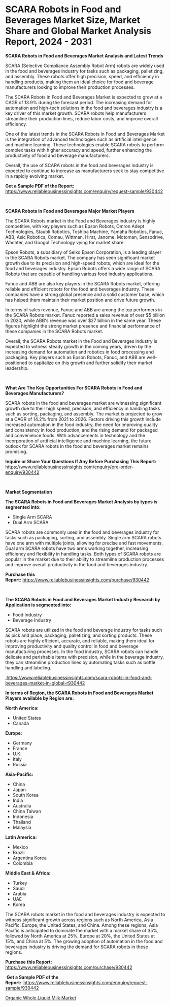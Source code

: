 <p><h1>SCARA Robots in Food and Beverages Market Size, Market Share and Global Market Analysis Report, 2024 - 2031</h1></p><p><strong>SCARA Robots in Food and Beverages Market Analysis and Latest Trends</strong></p>
<p><p>SCARA (Selective Compliance Assembly Robot Arm) robots are widely used in the food and beverages industry for tasks such as packaging, palletizing, and assembly. These robots offer high precision, speed, and efficiency in handling products, making them an ideal choice for food and beverage manufacturers looking to improve their production processes.</p><p>The SCARA Robots in Food and Beverages Market is expected to grow at a CAGR of 13.9% during the forecast period. The increasing demand for automation and high-tech solutions in the food and beverages industry is a key driver of this market growth. SCARA robots help manufacturers streamline their production lines, reduce labor costs, and improve overall efficiency.</p><p>One of the latest trends in the SCARA Robots in Food and Beverages Market is the integration of advanced technologies such as artificial intelligence and machine learning. These technologies enable SCARA robots to perform complex tasks with higher accuracy and speed, further enhancing the productivity of food and beverage manufacturers.</p><p>Overall, the use of SCARA robots in the food and beverages industry is expected to continue to increase as manufacturers seek to stay competitive in a rapidly evolving market.</p></p>
<p><strong>Get a Sample PDF of the Report:&nbsp;</strong> <a href="https://www.reliablebusinessinsights.com/enquiry/request-sample/930442">https://www.reliablebusinessinsights.com/enquiry/request-sample/930442</a></p>
<p>&nbsp;</p>
<p><strong>SCARA Robots in Food and Beverages Major Market Players</strong></p>
<p><p>The SCARA Robots market in the Food and Beverages industry is highly competitive, with key players such as Epson Robots, Omron Adept Technologies, Staubli Robotics, Toshiba Machine, Yamaha Robotics, Fanuc, ABB, Asic Robotics, Comau, Wittman, Hirat, Janome, Motoman, Sensodrive, Wachter, and Googol Technology vying for market share.</p><p>Epson Robots, a subsidiary of Seiko Epson Corporation, is a leading player in the SCARA Robots market. The company has seen significant market growth due to its precision and high-speed robots, which are ideal for the food and beverages industry. Epson Robots offers a wide range of SCARA Robots that are capable of handling various food industry applications.</p><p>Fanuc and ABB are also key players in the SCARA Robots market, offering reliable and efficient robots for the food and beverages industry. These companies have a strong global presence and a solid customer base, which has helped them maintain their market position and drive future growth.</p><p>In terms of sales revenue, Fanuc and ABB are among the top performers in the SCARA Robots market. Fanuc reported a sales revenue of over $5 billion in 2020, while ABB's revenue was over $27 billion in the same year. These figures highlight the strong market presence and financial performance of these companies in the SCARA Robots market.</p><p>Overall, the SCARA Robots market in the Food and Beverages industry is expected to witness steady growth in the coming years, driven by the increasing demand for automation and robotics in food processing and packaging. Key players such as Epson Robots, Fanuc, and ABB are well-positioned to capitalize on this growth and further solidify their market leadership.</p></p>
<p>&nbsp;</p>
<p><strong>What Are The Key Opportunities For SCARA Robots in Food and Beverages Manufacturers?</strong></p>
<p><p>SCARA robots in the food and beverages market are witnessing significant growth due to their high speed, precision, and efficiency in handling tasks such as sorting, packaging, and assembly. The market is projected to grow at a CAGR of 14.2% from 2021 to 2026. Factors driving this growth include increased automation in the food industry, the need for improving quality and consistency in food production, and the rising demand for packaged and convenience foods. With advancements in technology and the incorporation of artificial intelligence and machine learning, the future outlook for SCARA robots in the food and beverages market remains promising.</p></p>
<p><strong>Inquire or Share Your Questions If Any Before Purchasing This Report:</strong> <a href="https://www.reliablebusinessinsights.com/enquiry/pre-order-enquiry/930442">https://www.reliablebusinessinsights.com/enquiry/pre-order-enquiry/930442</a></p>
<p>&nbsp;</p>
<p><strong>Market Segmentation</strong></p>
<p><strong>The SCARA Robots in Food and Beverages Market Analysis by types is segmented into:</strong></p>
<p><ul><li>Single Arm SCARA</li><li>Dual Arm SCARA</li></ul></p>
<p><p>SCARA robots are commonly used in the food and beverages industry for tasks such as packaging, sorting, and assembly. Single arm SCARA robots have one arm with multiple joints, allowing for precise and fast movements. Dual arm SCARA robots have two arms working together, increasing efficiency and flexibility in handling tasks. Both types of SCARA robots are popular in the market due to their ability to streamline production processes and improve overall productivity in the food and beverages industry.</p></p>
<p><strong>Purchase this Report:&nbsp;</strong><a href="https://www.reliablebusinessinsights.com/purchase/930442">https://www.reliablebusinessinsights.com/purchase/930442</a></p>
<p>&nbsp;</p>
<p><strong>The SCARA Robots in Food and Beverages Market Industry Research by Application is segmented into:</strong></p>
<p><ul><li>Food Industry</li><li>Beverage Industry</li></ul></p>
<p><p>SCARA robots are utilized in the food and beverage industry for tasks such as pick and place, packaging, palletizing, and sorting products. These robots are highly efficient, accurate, and reliable, making them ideal for improving productivity and quality control in food and beverage manufacturing processes. In the food industry, SCARA robots can handle delicate and perishable items with precision, while in the beverage industry, they can streamline production lines by automating tasks such as bottle handling and labeling.</p></p>
<p><a href="https://www.reliablebusinessinsights.com/scara-robots-in-food-and-beverages-market-in-global-r930442">&nbsp;https://www.reliablebusinessinsights.com/scara-robots-in-food-and-beverages-market-in-global-r930442</a></p>
<p><strong>In terms of Region, the SCARA Robots in Food and Beverages Market Players available by Region are:</strong></p>
<p>
    <p> <strong> North America: </strong>
        <ul>
            <li>United States</li>
            <li>Canada</li>
        </ul>
        </p> 
    <p> <strong> Europe: </strong>
        <ul>
            <li>Germany</li>
            <li>France</li>
            <li>U.K.</li>
            <li>Italy</li>
            <li>Russia</li>
        </ul>
        </p> 
    <p> <strong> Asia-Pacific: </strong>
        <ul>
            <li>China</li>
            <li>Japan</li>
            <li>South Korea</li>
            <li>India</li>
            <li>Australia</li>
            <li>China Taiwan</li>
            <li>Indonesia</li>
            <li>Thailand</li>
            <li>Malaysia</li>
        </ul>
        </p> 
    <p> <strong> Latin America: </strong>
        <ul>
            <li>Mexico</li>
            <li>Brazil</li>
            <li>Argentina Korea</li>
            <li>Colombia</li>
        </ul>
        </p> 
    <p> <strong> Middle East & Africa: </strong>
        <ul>
            <li>Turkey</li>
            <li>Saudi</li>
            <li>Arabia</li>
            <li>UAE</li>
            <li>Korea</li>
        </ul>
    </p>
    </p>
<p><p>The SCARA robots market in the food and beverages industry is expected to witness significant growth across regions such as North America, Asia Pacific, Europe, the United States, and China. Among these regions, Asia Pacific is anticipated to dominate the market with a market share of 35%, followed by North America at 25%, Europe at 20%, the United States at 15%, and China at 5%. The growing adoption of automation in the food and beverages industry is driving the demand for SCARA robots in these regions.</p></p>
<p><strong>Purchase this Report: </strong><a href="https://www.reliablebusinessinsights.com/purchase/930442">https://www.reliablebusinessinsights.com/purchase/930442</a></p>
<p>&nbsp;<strong>Get a Sample PDF of the Report:&nbsp;&nbsp;</strong><a href="https://www.reliablebusinessinsights.com/enquiry/request-sample/930442">https://www.reliablebusinessinsights.com/enquiry/request-sample/930442</a></p>
<p><strong></strong></p>
<p><p><a href="https://github.com/sofayahoo2023/Market-Research-Report-List-4/blob/main/organic-whole-liquid-milk-market.md">Organic Whole Liquid Milk Market</a></p></p>